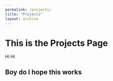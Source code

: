 ```yaml
---
permalink: /projects/
title: "Projects"
layout: archive
---
```


# This is the Projects Page 
 Hi Hi 

 ## Boy do I hope this works 


